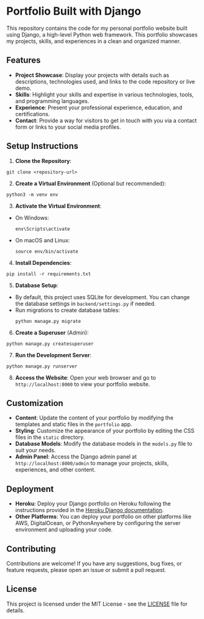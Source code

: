 # Portfolio Built with Django

This repository contains the code for my personal portfolio website built using Django, a high-level Python web framework. This portfolio showcases my projects, skills, and experiences in a clean and organized manner.

## Features

- **Project Showcase**: Display your projects with details such as descriptions, technologies used, and links to the code repository or live demo.
- **Skills**: Highlight your skills and expertise in various technologies, tools, and programming languages.
- **Experience**: Present your professional experience, education, and certifications.
- **Contact**: Provide a way for visitors to get in touch with you via a contact form or links to your social media profiles.

## Setup Instructions

1. **Clone the Repository**:
```
git clone <repository-url>
```


2. **Create a Virtual Environment** (Optional but recommended):
```
python3 -m venv env
```


3. **Activate the Virtual Environment**:
- On Windows:
  ```
  env\Scripts\activate
  ```
- On macOS and Linux:
  ```
  source env/bin/activate
  ```

4. **Install Dependencies**:
```
pip install -r requirements.txt
```


5. **Database Setup**:
- By default, this project uses SQLite for development. You can change the database settings in `backend/settings.py` if needed.
- Run migrations to create database tables:
  ```
  python manage.py migrate
  ```

6. **Create a Superuser** (Admin):
```
python manage.py createsuperuser
```


7. **Run the Development Server**:
```
python manage.py runserver
```


8. **Access the Website**:
Open your web browser and go to `http://localhost:8000` to view your portfolio website.

## Customization

- **Content**: Update the content of your portfolio by modifying the templates and static files in the `portfolio` app.
- **Styling**: Customize the appearance of your portfolio by editing the CSS files in the `static` directory.
- **Database Models**: Modify the database models in the `models.py` file to suit your needs.
- **Admin Panel**: Access the Django admin panel at `http://localhost:8000/admin` to manage your projects, skills, experiences, and other content.

## Deployment

- **Heroku**: Deploy your Django portfolio on Heroku following the instructions provided in the [Heroku Django documentation](https://devcenter.heroku.com/articles/deploying-python).
- **Other Platforms**: You can deploy your portfolio on other platforms like AWS, DigitalOcean, or PythonAnywhere by configuring the server environment and uploading your code.

## Contributing

Contributions are welcome! If you have any suggestions, bug fixes, or feature requests, please open an issue or submit a pull request.

## License

This project is licensed under the MIT License - see the [LICENSE](LICENSE) file for details.
